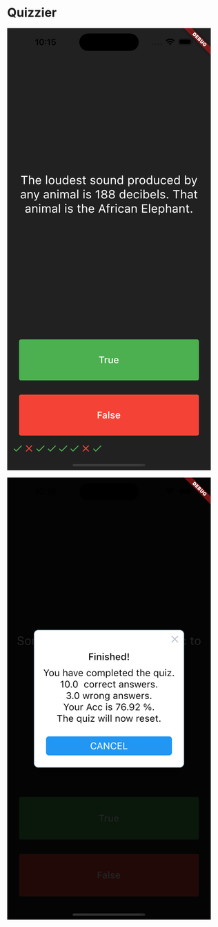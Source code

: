 # Quizzier

![processing](screenshot/Simulator%20Screen%20Shot%20-%20iPhone%2014%20Pro%20Max%20-%202022-11-23%20at%2022.15.35.png)



![res](screenshot/Simulator%20Screen%20Shot%20-%20iPhone%2014%20Pro%20Max%20-%202022-11-23%20at%2022.16.14.png)